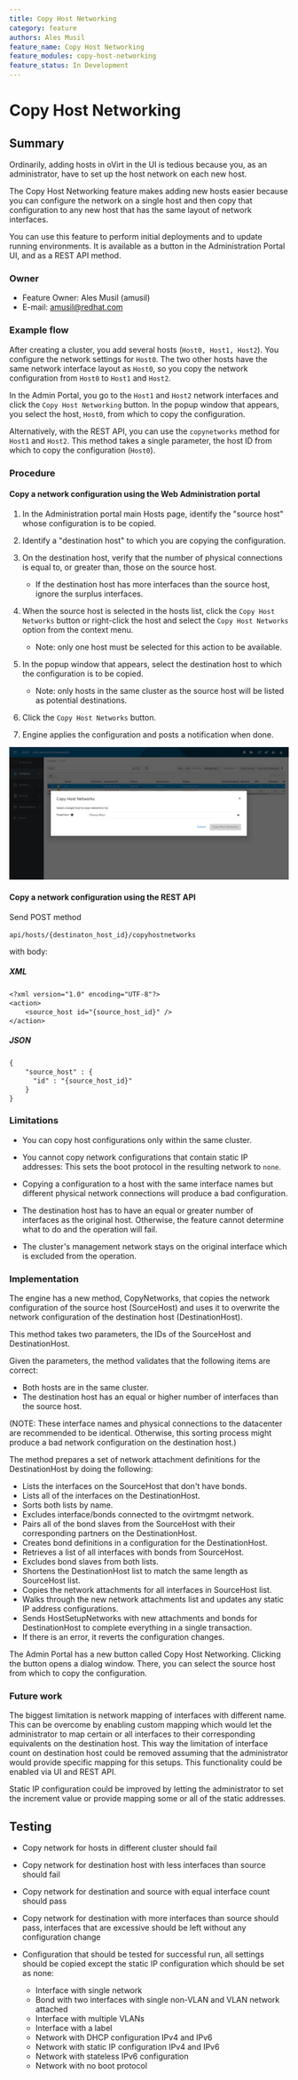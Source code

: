 ```yaml
---
title: Copy Host Networking
category: feature
authors: Ales Musil
feature_name: Copy Host Networking
feature_modules: copy-host-networking
feature_status: In Development
---
```


# Copy Host Networking

## Summary

Ordinarily, adding hosts in oVirt in the UI is tedious because you, as an administrator, have to set up the host 
network on each new host.

The Copy Host Networking feature makes adding new hosts easier because you can configure the network on a single host
and then copy that configuration to any new host that has the same layout of network interfaces.

You can use this feature to perform initial deployments and to update running environments. It is available as a button
in the Administration Portal UI, and as a REST API method.


### Owner

- Feature Owner: Ales Musil (amusil)
- E-mail: <amusil@redhat.com>

### Example flow

After creating a cluster, you add several hosts (`Host0, Host1, Host2`). 
You configure the network settings for `Host0`. The two other hosts have the same network 
interface layout as `Host0`, so you copy the network configuration from `Host0` to `Host1` and `Host2`.

In the Admin Portal, you go to the `Host1` and `Host2` network interfaces and click
the `Copy Host Networking` button. In the popup window that appears,
you select the host, `Host0`, from which to copy the configuration.

Alternatively, with the REST API, you can use the `copynetworks` method for `Host1` and `Host2`. 
This method takes a single parameter, the host ID from which to copy the configuration (`Host0`). 

### Procedure

#### Copy a network configuration using the Web Administration portal

1. In the Administration portal main Hosts page, identify the "source host" whose configuration is to be copied.
2. Identify a "destination host" to which you are copying the configuration.
3. On the destination host, verify that the number of physical connections is equal to, or greater than, those on the
source host.

    * If the destination host has more interfaces than the source host, ignore the surplus interfaces.

4. When the source host is selected in the hosts list, click the `Copy Host Networks` button or right-click the host
   and select the `Copy Host Networks` option from the context menu.
   * Note: only one host must be selected for this action to be available.
5. In the popup window that appears, select the destination host to which the configuration is to be copied.
   * Note: only hosts in the same cluster as the source host will be listed as potential destinations.
6. Click the `Copy Host Networks` button. 
7. Engine applies the configuration and posts a notification when done.

![copy host networks image](../../../../images/wiki/copy_host_networks.png)
  
#### Copy a network configuration using the REST API

Send POST method 

`api/hosts/{destinaton_host_id}/copyhostnetworks` 

with body:

##### XML

```
<?xml version="1.0" encoding="UTF-8"?>
<action>
    <source_host id="{source_host_id}" />
</action>
```

##### JSON

```
{
    "source_host" : {
      "id" : "{source_host_id}"
    }
}
```

### Limitations

* You can copy host configurations only within the same cluster. 

* You cannot copy network configurations that contain static IP addresses: 
This sets the boot protocol in the resulting network to `none`.

* Copying a configuration to a host with the same interface names but different physical network connections will
produce a bad configuration.

* The destination host has to have an equal or greater number of interfaces as the original host. Otherwise,
the feature cannot determine what to do and the operation will fail.

* The cluster's management network stays on the original interface which is excluded from the operation. 


### Implementation

The engine has a new method, CopyNetworks, that copies the network configuration of the source host (SourceHost)
and uses it to overwrite the network configuration of the destination host (DestinationHost).

This method takes two parameters, the IDs of the SourceHost and DestinationHost.

Given the parameters, the method validates that the following items are correct:

* Both hosts are in the same cluster.
* The destination host has an equal or higher number of interfaces than the source host.

(NOTE: These interface names and physical connections to the datacenter are recommended to be identical. Otherwise, 
this sorting process might produce a bad network configuration on the destination host.)

The method prepares a set of network attachment definitions for the DestinationHost by doing the following:

* Lists the interfaces on the SourceHost that don't have bonds.
* Lists all of the interfaces on the DestinationHost.
* Sorts both lists by name.
* Excludes interface/bonds connected to the ovirtmgmt network.
* Pairs all of the bond slaves from the SourceHost with their corresponding partners on the DestinationHost.
* Creates bond definitions in a configuration for the DestinationHost.
* Retrieves a list of all interfaces with bonds from SourceHost.
* Excludes bond slaves from both lists.
* Shortens the DestinationHost list to match the same length as SourceHost list.
* Copies the network attachments for all interfaces in SourceHost list.
* Walks through the new network attachments list and updates any static IP address configurations.
* Sends HostSetupNetworks with new attachments and bonds for DestinationHost to complete everything in a single
 transaction.
* If there is an error, it reverts the configuration changes.

The Admin Portal has a new button called Copy Host Networking. Clicking the button opens a dialog window. There, 
you can select the source host from which to copy the configuration.


### Future work

The biggest limitation is network mapping of interfaces with different name. 
This can be overcome by enabling custom mapping which would let the administrator to map certain
or all interfaces to their corresponding equivalents on the destination host. This way the limitation
of interface count on destination host could be removed assuming that the administrator would provide
specific mapping for this setups. This functionality could be enabled via UI and REST API.

Static IP configuration could be improved by letting the administrator to set the increment value
or provide mapping some or all of the static addresses. 

## Testing

* Copy network for hosts in different cluster should fail

* Copy network for destination host with less interfaces than source should fail

* Copy network for destination and source with equal interface count should pass

* Copy network for destination with more interfaces than source should pass, interfaces that are
excessive should be left without any configuration change

* Configuration that should be tested for successful run, all settings should be copied except the
static IP configuration which should be set as none: 

    -  Interface with single network
    -  Bond with two interfaces with single non-VLAN and VLAN network attached
    -  Interface with multiple VLANs
    -  Interface with a label
    -  Network with DHCP configuration IPv4 and IPv6
    -  Network with static IP configuration IPv4 and IPv6 
    -  Network with stateless IPv6 configuration
    -  Network with no boot protocol 
